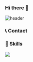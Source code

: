 ### Hi there 👋

<!--
**jiazzang/jiazzang** is a ✨ _special_ ✨ repository because its `README.md` (this file) appears on your GitHub profile.

Here are some ideas to get you started:

- 🔭 I’m currently working on ...
- 🌱 I’m currently learning ...
- 👯 I’m looking to collaborate on ...
- 🤔 I’m looking for help with ...
- 💬 Ask me about ...
- 📫 How to reach me: ...
- 😄 Pronouns: ...
- ⚡ Fun fact: ...
-->

![header](https://capsule-render.vercel.app/api?type=wave&color=auto&text=Welcome%20to%20jiazzang's%20GitHub%20👋&fontColor=d6ace6&animation=twinkling&fontSize=35&fontAlignY=40&fontAlign=50&height=250)

### 📞 Contact


### 💪 Skills
<img src="https://img.shields.io/badge/python-000000?style=for-the-badge&logo=python&logoColor=white">
